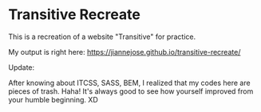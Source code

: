 # Transitive Recreate

This is a recreation of a website "Transitive" for practice.

My output is right here:
https://jiannejose.github.io/transitive-recreate/



Update:

After knowing about ITCSS, SASS, BEM, I realized that my codes here are pieces of trash. Haha! It's always good to see how yourself improved from your humble beginning. XD
